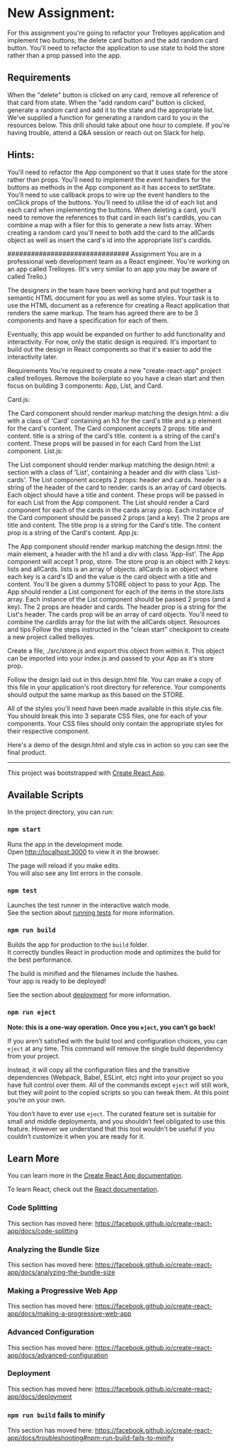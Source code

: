 # New Assignment: 
For this assignment you're going to refactor your Trelloyes application and implement two buttons; the delete card button and the add random card button. You'll need to refactor the application to use state to hold the store rather than a prop passed into the app.

## Requirements
When the "delete" button is clicked on any card, remove all reference of that card from state.
When the "add random card" button is clicked, generate a random card and add it to the state and the appropriate list.
We've supplied a function for generating a random card to you in the resources below.
This drill should take about one hour to complete. If you're having trouble, attend a Q&A session or reach out on Slack for help.

## Hints:

You'll need to refactor the App component so that it uses state for the store rather than props.
You'll need to implement the event handlers for the buttons as methods in the App component as it has access to setState.
You'll need to use callback props to wire up the event handlers to the onClick props of the buttons.
You'll need to utilise the id of each list and each card when implementing the buttons.
When deleting a card, you'll need to remove the references to that card in each list's cardIds, you can combine a map with a filer for this to generate a new lists array.
When creating a random card you'll need to both add the card to the allCards object as well as insert the card's id into the appropriate list's cardIds.

###############################
Assignment
You are in a professional web development team as a React engineer. You're working on an app called Trelloyes. (It's very similar to an app you may be aware of called Trello.)

The designers in the team have been working hard and put together a semantic HTML document for you as well as some styles. Your task is to use the HTML document as a reference for creating a React application that renders the same markup. The team has agreed there are to be 3 components and have a specification for each of them.

Eventually, this app would be expanded on further to add functionality and interactivity. For now, only the static design is required. It's important to build out the design in React components so that it's easier to add the interactivity later.

Requirements
You're required to create a new "create-react-app" project called trelloyes. Remove the boilerplate so you have a clean start and then focus on building 3 components: App, List, and Card.

Card.js:

The Card component should render markup matching the design.html: a div with a class of 'Card' containing an h3 for the card's title and a p element for the card's content.
The Card component accepts 2 props: title and content.
title is a string of the card's title.
content is a string of the card's content.
These props will be passed in for each Card from the List component.
List.js:

The List component should render markup matching the design.html: a section with a class of 'List', containing a header and div with class 'List-cards'.
The List component accepts 2 props: header and cards.
header is a string of the header of the card to render.
cards is an array of card objects. Each object should have a title and content.
These props will be passed in for each List from the App component.
The List should render a Card component for each of the cards in the cards array prop.
Each instance of the Card component should be passed 2 props (and a key). The 2 props are title and content.
The title prop is a string for the Card's title.
The content prop is a string of the Card's content.
App.js:

The App component should render markup matching the design.html: the main element, a header with the h1 and a div with class 'App-list'.
The App component will accept 1 prop, store.
The store prop is an object with 2 keys: lists and allCards.
lists is an array of objects.
allCards is an object where each key is a card's ID and the value is the card object with a title and content.
You'll be given a dummy STORE object to pass to your App.
The App should render a List component for each of the items in the store.lists array.
Each instance of the List component should be passed 2 props (and a key). The 2 props are header and cards.
The header prop is a string for the List's header.
The cards prop will be an array of card objects.
You'll need to combine the cardIds array for the list with the allCards object.
Resources and tips
Follow the steps instructed in the "clean start" checkpoint to create a new project called trelloyes.

Create a file, ./src/store.js and export this object from within it. This object can be imported into your index.js and passed to your App as it's store prop.

Follow the design laid out in this design.html file. You can make a copy of this file in your application's root directory for reference. Your components should output the same markup as this based on the STORE.

All of the styles you'll need have been made available in this style.css file. You should break this into 3 separate CSS files, one for each of your components. Your CSS files should only contain the appropriate styles for their respective component.

Here's a demo of the design.html and style.css in action so you can see the final product.

*************************************

This project was bootstrapped with [Create React App](https://github.com/facebook/create-react-app).

## Available Scripts

In the project directory, you can run:

### `npm start`

Runs the app in the development mode.<br>
Open [http://localhost:3000](http://localhost:3000) to view it in the browser.

The page will reload if you make edits.<br>
You will also see any lint errors in the console.

### `npm test`

Launches the test runner in the interactive watch mode.<br>
See the section about [running tests](https://facebook.github.io/create-react-app/docs/running-tests) for more information.

### `npm run build`

Builds the app for production to the `build` folder.<br>
It correctly bundles React in production mode and optimizes the build for the best performance.

The build is minified and the filenames include the hashes.<br>
Your app is ready to be deployed!

See the section about [deployment](https://facebook.github.io/create-react-app/docs/deployment) for more information.

### `npm run eject`

**Note: this is a one-way operation. Once you `eject`, you can’t go back!**

If you aren’t satisfied with the build tool and configuration choices, you can `eject` at any time. This command will remove the single build dependency from your project.

Instead, it will copy all the configuration files and the transitive dependencies (Webpack, Babel, ESLint, etc) right into your project so you have full control over them. All of the commands except `eject` will still work, but they will point to the copied scripts so you can tweak them. At this point you’re on your own.

You don’t have to ever use `eject`. The curated feature set is suitable for small and middle deployments, and you shouldn’t feel obligated to use this feature. However we understand that this tool wouldn’t be useful if you couldn’t customize it when you are ready for it.

## Learn More

You can learn more in the [Create React App documentation](https://facebook.github.io/create-react-app/docs/getting-started).

To learn React, check out the [React documentation](https://reactjs.org/).

### Code Splitting

This section has moved here: https://facebook.github.io/create-react-app/docs/code-splitting

### Analyzing the Bundle Size

This section has moved here: https://facebook.github.io/create-react-app/docs/analyzing-the-bundle-size

### Making a Progressive Web App

This section has moved here: https://facebook.github.io/create-react-app/docs/making-a-progressive-web-app

### Advanced Configuration

This section has moved here: https://facebook.github.io/create-react-app/docs/advanced-configuration

### Deployment

This section has moved here: https://facebook.github.io/create-react-app/docs/deployment

### `npm run build` fails to minify

This section has moved here: https://facebook.github.io/create-react-app/docs/troubleshooting#npm-run-build-fails-to-minify
